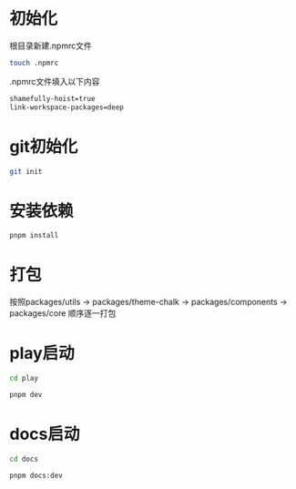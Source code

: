 # 初始化

根目录新建.npmrc文件

```sh
touch .npmrc
```

.npmrc文件填入以下内容
```sh
shamefully-hoist=true
link-workspace-packages=deep
```

# git初始化

```sh
git init
```

# 安装依赖

```sh
pnpm install
```

# 打包

按照packages/utils -> packages/theme-chalk -> packages/components -> packages/core 顺序逐一打包

# play启动

```sh
cd play

pnpm dev
```

# docs启动

```sh
cd docs

pnpm docs:dev
```